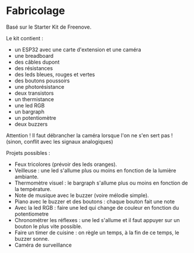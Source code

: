 # Fabricolage

Basé sur le Starter Kit de Freenove. 

Le kit contient : 
- un ESP32 avec une carte d'extension et une caméra
- une breadboard
- des câbles dupont
- des résistances
- des leds bleues, rouges et vertes
- des boutons poussoirs
- une photorésistance
- deux transistors
- un thermistance
- une led RGB
- un bargraph
- un potentiomètre
- deux buzzers

Attention ! Il faut débrancher la caméra lorsque l'on ne s'en sert pas ! (sinon, conflit avec les signaux analogiques)


Projets possibles : 
- Feux tricolores (prévoir des leds oranges).
- Veilleuse : une led s'allume plus ou moins en fonction de la lumière ambiante.
- Thermomètre visuel : le bargraph s'allume plus ou moins en fonction de la température. 
- Note de musique avec le buzzer (voire mélodie simple).
- Piano avec le buzzer et des boutons : chaque bouton fait une note
- Avec la led RGB : faire une led qui change de couleur en fonction du potentiometre
- Chronométrer les réflexes : une led s'allume et il faut appuyer sur un bouton le plus vite possible. 
- Faire un timer de cuisine : on règle un temps, à la fin de ce temps, le buzzer sonne. 
- Caméra de surveillance
